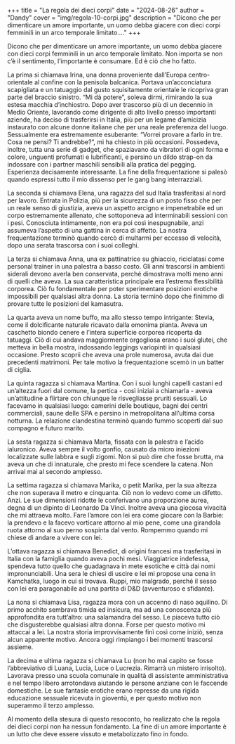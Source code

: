 +++
title = "La regola dei dieci corpi"
date = "2024-08-26"
author = "Dandy"
cover = "img/regola-10-corpi.jpg"
description = "Dicono che per dimenticare un amore importante, un uomo debba giacere con dieci corpi femminili in un arco temporale limitato...."
+++

Dicono che per dimenticare un amore importante, un uomo debba giacere con dieci corpi femminili in un arco temporale limitato. Non importa se non c’è il sentimento, l’importante è consumare. Ed è ciò che ho fatto.

La prima si chiamava Irina, una donna proveniente dall’Europa centro-orientale al confine con la penisola balcanica. Portava un’acconciatura scapigliata e un tatuaggio dal gusto squisitamente orientale le ricopriva gran parte del braccio sinistro. “Mi dà potere”, soleva dirmi, rimirando la sua estesa macchia d’inchiostro. Dopo aver trascorso più di un decennio in Medio Oriente, lavorando come dirigente di alto livello presso importanti aziende, ha deciso di trasferirsi in Italia, più per un legame d’amicizia instaurato con alcune donne italiane che per una reale preferenza del luogo. Sessualmente era estremamente esuberante: “Vorrei provare a farlo in tre. Cosa ne pensi? Ti andrebbe?”, mi ha chiesto in più occasioni. Possedeva, inoltre, tutta una serie di gadget, che spaziavano da vibratori di ogni forma e colore, unguenti profumati e lubrificanti, e persino un dildo strap-on da indossare con i partner maschili sensibili alla pratica del pegging. Esperienza decisamente interessante. La fine della frequentazione si palesò quando espressi tutto il mio dissenso per le gang bang interrazziali.

La seconda si chiamava Elena, una ragazza del sud Italia trasferitasi al nord per lavoro. Entrata in Polizia, più per la sicurezza di un posto fisso che per un reale senso di giustizia, aveva un aspetto arcigno e impenetrabile ed un corpo estremamente allenato, che sottoponeva ad interminabili sessioni con i pesi. Conosciuta intimamente, non era poi così inespugnabile, anzi assumeva l’aspetto di una gattina in cerca di affetto. La nostra frequentazione terminò quando cercò di multarmi per eccesso di velocità, dopo una serata trascorsa con i suoi colleghi.

La terza si chiamava Anna, una ex pattinatrice su ghiaccio, riciclatasi come personal trainer in una palestra a basso costo. Gli anni trascorsi in ambienti siderali devono averla ben conservata, perché dimostrava molti meno anni di quelli che aveva. La sua caratteristica principale era l’estrema flessibilità corporea. Ciò fu fondamentale per poter sperimentare posizioni erotiche impossibili per qualsiasi altra donna. La storia terminò dopo che finimmo di provare tutte le posizioni del kamasutra.

La quarta aveva un nome buffo, ma allo stesso tempo intrigante: Stevia, come il dolcificante naturale ricavato dalla omonima pianta. Aveva un caschetto biondo cenere e l’intera superficie corporea ricoperta da tatuaggi. Ciò di cui andava maggiormente orgogliosa erano i suoi glutei, che metteva in bella mostra, indossando leggings variopinti in qualsiasi occasione. Presto scoprii che aveva una prole numerosa, avuta dai due precedenti matrimoni. Per tale motivo la frequentazione scemò in un batter di ciglia.

La quinta ragazza si chiamava Martina. Con i suoi lunghi capelli castani ed un’altezza fuori dal comune, la pertica - così iniziai a chiamarla - aveva un’attitudine a flirtare con chiunque le risvegliasse pruriti sessuali. Lo facevamo in qualsiasi luogo: camerini delle boutique, bagni dei centri commerciali, saune delle SPA e persino in metropolitana all’ultima corsa notturna. La relazione clandestina terminò quando fummo scoperti dal suo compagno e futuro marito.

La sesta ragazza si chiamava Marta, fissata con la palestra e l’acido ialuronico. Aveva sempre il volto gonfio, causato da micro iniezioni localizzate sulle labbra e sugli zigomi. Non si può dire che fosse brutta, ma aveva un che di innaturale, che presto mi fece scendere la catena. Non arrivai mai al secondo amplesso.

La settima ragazza si chiamava Marika, o petit Marika, per la sua altezza che non superava il metro e cinquanta. Ciò non lo vedevo come un difetto. Anzi. Le sue dimensioni ridotte le conferivano una proporzione aurea, degna di un dipinto di Leonardo Da Vinci. Inoltre aveva una giocosa vivacità che mi attraeva molto. Fare l’amore con lei era come giocare con la Barbie: la prendevo e la facevo vorticare attorno al mio pene, come una girandola ruota attorno al suo perno sospinta dal vento. Rompemmo quando mi chiese di andare a vivere con lei.

L’ottava ragazza si chiamava Benedict, di origini francesi ma trasferitasi in Italia con la famiglia quando aveva pochi mesi. Viaggiatrice indefessa, spendeva tutto quello che guadagnava in mete esotiche e città dai nomi impronunciabili. Una sera le chiesi di uscire e lei mi propose una cena in Kamchatka, luogo in cui si trovava. Ruppi, mio malgrado, perché il sesso con lei era paragonabile ad una partita di D&D (avventuroso e sfidante).

La nona si chiamava Lisa, ragazza mora con un accenno di naso aquilino. Di primo acchito sembrava timida ed insicura, ma ad una conoscenza più approfondita era tutt’altro: una salamandra del sesso. Le piaceva tutto ciò che disgusterebbe qualsiasi altra donna. Forse per questo motivo mi attaccai a lei. La nostra storia improvvisamente finì così come iniziò, senza alcun apparente motivo. Ancora oggi rimpiango i bei momenti trascorsi assieme.

La decima e ultima ragazza si chiamava Lu (non ho mai capito se fosse l’abbreviativo di Luana, Lucia, Luce o Lucrezia. Rimarrà un mistero irrisolto). Lavorava presso una scuola comunale in qualità di assistente amministrativa e nel tempo libero arrotondava aiutando le persone anziane con le faccende domestiche. Le sue fantasie erotiche erano represse da una rigida educazione sessuale ricevuta in gioventù, e per questo motivo non superammo il terzo amplesso.

Al momento della stesura di questo resoconto, ho realizzato che la regola dei dieci corpi non ha nessun fondamento. La fine di un amore importante è un lutto che deve essere vissuto e metabolizzato fino in fondo.

